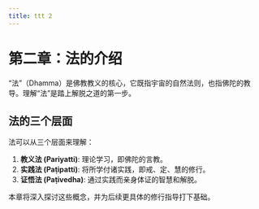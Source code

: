 ```yaml
---
title: ttt 2
---
```


# 第二章：法的介绍

“法”（Dhamma）是佛教教义的核心，它既指宇宙的自然法则，也指佛陀的教导。理解“法”是踏上解脱之道的第一步。

## 法的三个层面

法可以从三个层面来理解：

1.  **教义法 (Pariyatti)**: 理论学习，即佛陀的言教。
2.  **实践法 (Paṭipatti)**: 将所学付诸实践，即戒、定、慧的修行。
3.  **证悟法 (Paṭivedha)**: 通过实践而亲身体证的智慧和解脱。

本章将深入探讨这些概念，并为后续更具体的修行指导打下基础。